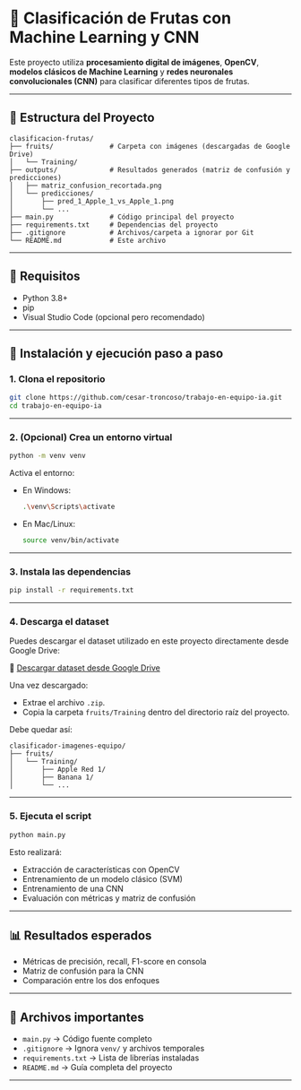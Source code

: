 # 🥝 Clasificación de Frutas con Machine Learning y CNN

Este proyecto utiliza **procesamiento digital de imágenes**, **OpenCV**, **modelos clásicos de Machine Learning** y **redes neuronales convolucionales (CNN)** para clasificar diferentes tipos de frutas.

---

## 📂 Estructura del Proyecto

```
clasificacion-frutas/
├── fruits/              # Carpeta con imágenes (descargadas de Google Drive)
│   └── Training/
├── outputs/             # Resultados generados (matriz de confusión y predicciones)
│   ├── matriz_confusion_recortada.png
│   └── predicciones/
│       ├── pred_1_Apple_1_vs_Apple_1.png
│       └── ...
├── main.py              # Código principal del proyecto
├── requirements.txt     # Dependencias del proyecto
├── .gitignore           # Archivos/carpeta a ignorar por Git
└── README.md            # Este archivo
```
---

## 🔧 Requisitos

- Python 3.8+
- pip
- Visual Studio Code (opcional pero recomendado)

---

## 🚀 Instalación y ejecución paso a paso

### 1. Clona el repositorio

```bash
git clone https://github.com/cesar-troncoso/trabajo-en-equipo-ia.git
cd trabajo-en-equipo-ia
```
---

### 2. (Opcional) Crea un entorno virtual

```bash
python -m venv venv
```

Activa el entorno:

- En Windows:
  ```bash
  .\venv\Scripts\activate
  ```
- En Mac/Linux:
  ```bash
  source venv/bin/activate
  ```

---

### 3. Instala las dependencias

```bash
pip install -r requirements.txt
```
---

### 4. Descarga el dataset


Puedes descargar el dataset utilizado en este proyecto directamente desde Google Drive:

🔗 [Descargar dataset desde Google Drive](https://drive.google.com/uc?export=download&id=1eyJOXRn7Ch7MW7uMtv9eeePjPcWd0ecz)

Una vez descargado:
- Extrae el archivo `.zip`.
- Copia la carpeta `fruits/Training` dentro del directorio raíz del proyecto.

Debe quedar así:
```
clasificador-imagenes-equipo/
├── fruits/
│   └── Training/
│       ├── Apple Red 1/
│       ├── Banana 1/
│       └── ...
```

---

### 5. Ejecuta el script

```bash
python main.py
```

Esto realizará:

- Extracción de características con OpenCV
- Entrenamiento de un modelo clásico (SVM)
- Entrenamiento de una CNN
- Evaluación con métricas y matriz de confusión

---

## 📊 Resultados esperados

- Métricas de precisión, recall, F1-score en consola
- Matriz de confusión para la CNN
- Comparación entre los dos enfoques

---

## 📁 Archivos importantes

- `main.py` → Código fuente completo
- `.gitignore` → Ignora `venv/` y archivos temporales
- `requirements.txt` → Lista de librerías instaladas
- `README.md` → Guía completa del proyecto

---

